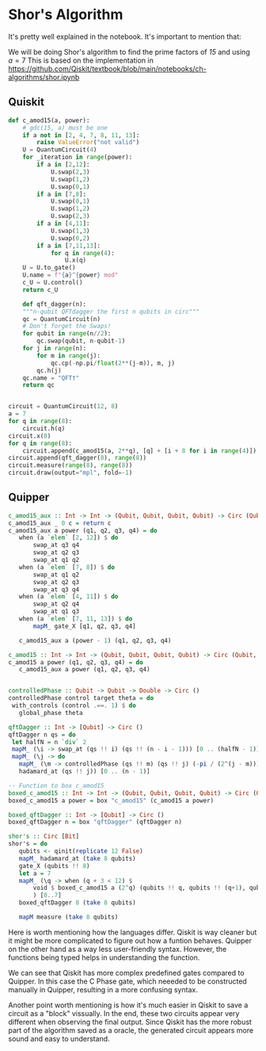 # Shor's Algorithm

It's pretty well explained in the notebook. It's important to mention that:

We will be doing Shor's algorithm to find the prime factors of *15* and using $a=7$
This is based on the implementation in https://github.com/Qiskit/textbook/blob/main/notebooks/ch-algorithms/shor.ipynb

## Quiskit
```py
def c_amod15(a, power):
    # gdc(15, a) must be one
    if a not in [2, 4, 7, 8, 11, 13]:
        raise ValueError("not valid")
    U = QuantumCircuit(4)
    for _iteration in range(power):
        if a in [2,12]:
            U.swap(2,3)
            U.swap(1,2)
            U.swap(0,1)
        if a in [7,8]:
            U.swap(0,1)
            U.swap(1,2)
            U.swap(2,3)
        if a in [4,11]:
            U.swap(1,3)
            U.swap(0,2)
        if a in [7,11,13]:
            for q in range(4):
                U.x(q)
    U = U.to_gate()
    U.name = f"{a}^{power} mod"
    c_U = U.control()
    return c_U

    def qft_dagger(n):
    """n-qubit QFTdagger the first n qubits in circ"""
    qc = QuantumCircuit(n)
    # Don't forget the Swaps!
    for qubit in range(n//2):
        qc.swap(qubit, n-qubit-1)
    for j in range(n):
        for m in range(j):
            qc.cp(-np.pi/float(2**(j-m)), m, j)
        qc.h(j)
    qc.name = "QFT†"
    return qc


circuit = QuantumCircuit(12, 8)
a = 7
for q in range(8):
    circuit.h(q)
circuit.x(8)
for q in range(8):
    circuit.append(c_amod15(a, 2**q), [q] + [i + 8 for i in range(4)])
circuit.append(qft_dagger(8), range(8))
circuit.measure(range(8), range(8))
circuit.draw(output="mpl", fold=-1)
 ```


## Quipper
 ```hs
 c_amod15_aux :: Int -> Int -> (Qubit, Qubit, Qubit, Qubit) -> Circ (Qubit, Qubit, Qubit, Qubit)
c_amod15_aux _ 0 c = return c
c_amod15_aux a power (q1, q2, q3, q4) = do
    when (a `elem` [2, 12]) $ do
        swap_at q3 q4
        swap_at q2 q3
        swap_at q1 q2
    when (a `elem` [7, 8]) $ do
        swap_at q1 q2
        swap_at q2 q3
        swap_at q3 q4
    when (a `elem` [4, 11]) $ do
        swap_at q2 q4
        swap_at q1 q3
    when (a `elem` [7, 11, 13]) $ do
        mapM_ gate_X [q1, q2, q3, q4]

    c_amod15_aux a (power - 1) (q1, q2, q3, q4)

c_amod15 :: Int -> Int -> (Qubit, Qubit, Qubit, Qubit) -> Circ (Qubit, Qubit, Qubit, Qubit)
c_amod15 a power (q1, q2, q3, q4) = do
    c_amod15_aux a power (q1, q2, q3, q4)


controlledPhase :: Qubit -> Qubit -> Double -> Circ ()
controlledPhase control target theta = do
  with_controls (control .==. 1) $ do
    global_phase theta

qftDagger :: Int -> [Qubit] -> Circ ()
qftDagger n qs = do
  let halfN = n `div` 2
  mapM_ (\i -> swap_at (qs !! i) (qs !! (n - i - 1))) [0 .. (halfN - 1)]
  mapM_ (\j -> do
    mapM_ (\m -> controlledPhase (qs !! m) (qs !! j) (-pi / (2^(j - m)))) [0 .. (j - 1)]
    hadamard_at (qs !! j)) [0 .. (n - 1)]

-- Function to box c_amod15
boxed_c_amod15 :: Int -> Int -> (Qubit, Qubit, Qubit, Qubit) -> Circ (Qubit, Qubit, Qubit, Qubit)
boxed_c_amod15 a power = box "c_amod15" (c_amod15 a power)

boxed_qftDagger :: Int -> [Qubit] -> Circ ()
boxed_qftDagger n = box "qftDagger" (qftDagger n)

shor's :: Circ [Bit]
shor's = do
    qubits <- qinit(replicate 12 False)
    mapM_ hadamard_at (take 8 qubits)
    gate_X (qubits !! 8)
    let a = 7
    mapM_ (\q -> when (q + 3 < 12) $
        void $ boxed_c_amod15 a (2^q) (qubits !! q, qubits !! (q+1), qubits !! (q+2), qubits !! (q+3))
        ) [0..7]
    boxed_qftDagger 8 (take 8 qubits)

    mapM measure (take 8 qubits)

 ```



 Here is worth mentioning how the languages differ. Qiskit is way cleaner but it might be more complicated to figure out how a funtion behaves. Quipper on the other hand as a way less user-friendly syntax. However, the functions being typed helps in understanding the function.

 We can see that Qiskit has more complex predefined gates compared to Quipper. In this case the C Phase gate, which neeeded to be constructed manually in Quipper, resulting in a more confusing syntax.

 Another point worth mentioning is how it's much easier in Qiskit to save a circuit as a "block" vissually. In the end, these two circuits appear very different when observing the final output. Since Qiskit has the more robust part of the algorithm saved as a oracle, the generated circuit appears more sound and easy to understand.